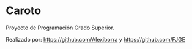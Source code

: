 # Caroto
Proyecto de Programación Grado Superior.

Realizado por: https://github.com/Alexiborra y https://github.com/FJGE